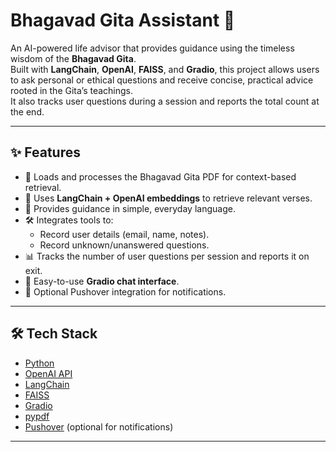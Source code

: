 # Bhagavad Gita Assistant 🌿

An AI-powered life advisor that provides guidance using the timeless wisdom of the **Bhagavad Gita**.  
Built with **LangChain**, **OpenAI**, **FAISS**, and **Gradio**, this project allows users to ask personal or ethical questions and receive concise, practical advice rooted in the Gita’s teachings.  
It also tracks user questions during a session and reports the total count at the end.

---

## ✨ Features
- 📖 Loads and processes the Bhagavad Gita PDF for context-based retrieval.  
- 🧠 Uses **LangChain + OpenAI embeddings** to retrieve relevant verses.  
- 🤖 Provides guidance in simple, everyday language.  
- 🛠️ Integrates tools to:
  - Record user details (email, name, notes).  
  - Record unknown/unanswered questions.  
- 📊 Tracks the number of user questions per session and reports it on exit.  
- 💬 Easy-to-use **Gradio chat interface**.  
- 🔔 Optional Pushover integration for notifications.  

---

## 🛠️ Tech Stack
- [Python](https://www.python.org/)  
- [OpenAI API](https://platform.openai.com/)  
- [LangChain](https://www.langchain.com/)  
- [FAISS](https://faiss.ai/)  
- [Gradio](https://www.gradio.app/)  
- [pypdf](https://pypi.org/project/pypdf/)  
- [Pushover](https://pushover.net/) (optional for notifications)  

---

